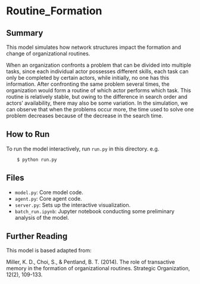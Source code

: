 # Routine_Formation

## Summary  
This model simulates how network structures impact the formation and change of organizational routines.  

When an organization confronts a problem that can be divided into multiple tasks, since each individual actor possesses different skills, each task can only be completed by certain actors, while initially, no one has this information. After confronting the same problem several times, the organization would form a routine of which actor performs which task. This routine is relatively stable, but owing to the difference in search order and actors’ availability, there may also be some variation. In the simulation, we can observe that when the problems occur more, the time used to solve one problem decreases because of the decrease in the search time. 

## How to Run

To run the model interactively, run ``run.py`` in this directory. e.g.

```
    $ python run.py
```

## Files

* ``model.py``: Core model code.
* ``agent.py``: Core agent code.
* ``server.py``: Sets up the interactive visualization.
* ``batch_run.ipynb``: Jupyter notebook conducting some preliminary analysis of the model.

## Further Reading

This model is based adapted from:

Miller, K. D., Choi, S., & Pentland, B. T. (2014). The role of transactive memory in the formation of organizational routines. Strategic Organization, 12(2), 109-133.  

